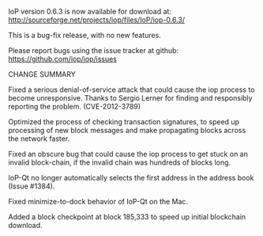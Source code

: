 IoP version 0.6.3 is now available for download at:
  http://sourceforge.net/projects/iop/files/IoP/iop-0.6.3/

This is a bug-fix release, with no new features.

Please report bugs using the issue tracker at github:
  https://github.com/iop/iop/issues

CHANGE SUMMARY

Fixed a serious denial-of-service attack that could cause the
iop process to become unresponsive. Thanks to Sergio Lerner
for finding and responsibly reporting the problem. (CVE-2012-3789)

Optimized the process of checking transaction signatures, to
speed up processing of new block messages and make propagating
blocks across the network faster.

Fixed an obscure bug that could cause the iop process to get
stuck on an invalid block-chain, if the invalid chain was
hundreds of blocks long.

IoP-Qt no longer automatically selects the first address
in the address book (Issue #1384).

Fixed minimize-to-dock behavior of IoP-Qt on the Mac.

Added a block checkpoint at block 185,333 to speed up initial
blockchain download.
